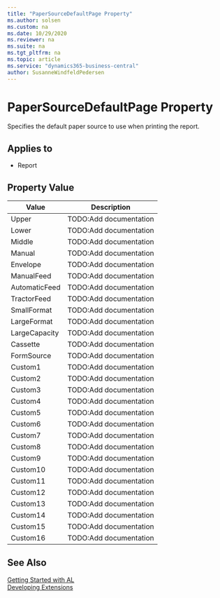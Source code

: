 ```yaml
---
title: "PaperSourceDefaultPage Property"
ms.author: solsen
ms.custom: na
ms.date: 10/29/2020
ms.reviewer: na
ms.suite: na
ms.tgt_pltfrm: na
ms.topic: article
ms.service: "dynamics365-business-central"
author: SusanneWindfeldPedersen
---
```

[//]: # (START>DO_NOT_EDIT)
[//]: # (IMPORTANT:Do not edit any of the content between here and the END>DO_NOT_EDIT.)
[//]: # (Any modifications should be made in the .xml files in the ModernDev repo.)
# PaperSourceDefaultPage Property
Specifies the default paper source to use when printing the report.

## Applies to
-   Report

## Property Value

|Value|Description|
|-----------|---------------------------------------|
|Upper|TODO:Add documentation|
|Lower|TODO:Add documentation|
|Middle|TODO:Add documentation|
|Manual|TODO:Add documentation|
|Envelope|TODO:Add documentation|
|ManualFeed|TODO:Add documentation|
|AutomaticFeed|TODO:Add documentation|
|TractorFeed|TODO:Add documentation|
|SmallFormat|TODO:Add documentation|
|LargeFormat|TODO:Add documentation|
|LargeCapacity|TODO:Add documentation|
|Cassette|TODO:Add documentation|
|FormSource|TODO:Add documentation|
|Custom1|TODO:Add documentation|
|Custom2|TODO:Add documentation|
|Custom3|TODO:Add documentation|
|Custom4|TODO:Add documentation|
|Custom5|TODO:Add documentation|
|Custom6|TODO:Add documentation|
|Custom7|TODO:Add documentation|
|Custom8|TODO:Add documentation|
|Custom9|TODO:Add documentation|
|Custom10|TODO:Add documentation|
|Custom11|TODO:Add documentation|
|Custom12|TODO:Add documentation|
|Custom13|TODO:Add documentation|
|Custom14|TODO:Add documentation|
|Custom15|TODO:Add documentation|
|Custom16|TODO:Add documentation|
[//]: # (IMPORTANT: END>DO_NOT_EDIT)
## See Also  
[Getting Started with AL](../devenv-get-started.md)  
[Developing Extensions](../devenv-dev-overview.md)  